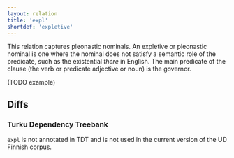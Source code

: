 ```yaml
---
layout: relation
title: 'expl'
shortdef: 'expletive'
---
```


This relation captures pleonastic nominals. An expletive or pleonastic
nominal is one where the nominal does not satisfy a semantic role of
the predicate, such as the existential *there* in English. The main
predicate of the clause (the verb or predicate adjective or noun) is
the governor.

(TODO example)

## Diffs

### Turku Dependency Treebank

`expl` is not annotated in TDT and is not used in the current version of the UD Finnish corpus.
